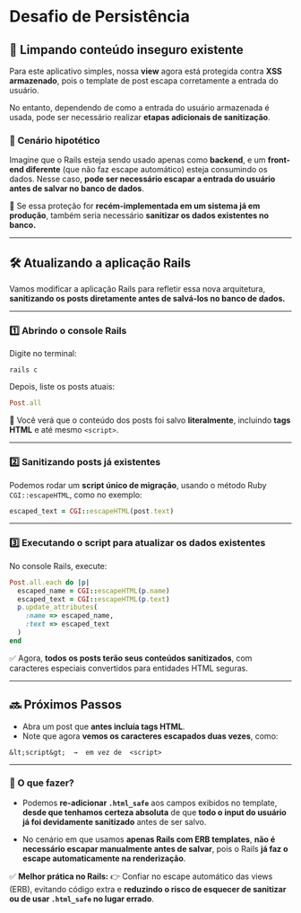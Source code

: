 # **Desafio de Persistência**

## 🧹 **Limpando conteúdo inseguro existente**

Para este aplicativo simples, nossa **view** agora está protegida contra **XSS armazenado**, pois o template de post escapa corretamente a entrada do usuário.

No entanto, dependendo de como a entrada do usuário armazenada é usada, pode ser necessário realizar **etapas adicionais de sanitização**.

### 🔹 Cenário hipotético

Imagine que o Rails esteja sendo usado apenas como **backend**, e um **front-end diferente** (que não faz escape automático) esteja consumindo os dados.
Nesse caso, **pode ser necessário escapar a entrada do usuário antes de salvar no banco de dados**.

📌 Se essa proteção for **recém-implementada em um sistema já em produção**, também seria necessário **sanitizar os dados existentes no banco.**

---

## 🛠️ **Atualizando a aplicação Rails**

Vamos modificar a aplicação Rails para refletir essa nova arquitetura, **sanitizando os posts diretamente antes de salvá-los no banco de dados.**

---

### 1️⃣ **Abrindo o console Rails**

Digite no terminal:

```
rails c
```

Depois, liste os posts atuais:

```ruby
Post.all
```

📌 Você verá que o conteúdo dos posts foi salvo **literalmente**, incluindo **tags HTML** e até mesmo `<script>`.

---

### 2️⃣ **Sanitizando posts já existentes**

Podemos rodar um **script único de migração**, usando o método Ruby `CGI::escapeHTML`, como no exemplo:

```ruby
escaped_text = CGI::escapeHTML(post.text)
```

---

### 3️⃣ **Executando o script para atualizar os dados existentes**

No console Rails, execute:

```ruby
Post.all.each do |p|
  escaped_name = CGI::escapeHTML(p.name)
  escaped_text = CGI::escapeHTML(p.text)
  p.update_attributes(
    :name => escaped_name,
    :text => escaped_text
  )
end
```

✅ Agora, **todos os posts terão seus conteúdos sanitizados**, com caracteres especiais convertidos para entidades HTML seguras.

---

## 🔜 **Próximos Passos**

* Abra um post que **antes incluía tags HTML**.
* Note que agora **vemos os caracteres escapados duas vezes**, como:

```
&lt;script&gt;  →  em vez de  <script>
```

---

### 🔹 O que fazer?

* Podemos **re-adicionar `.html_safe`** aos campos exibidos no template, **desde que tenhamos certeza absoluta** de que **todo o input do usuário já foi devidamente sanitizado** antes de ser salvo.

* No cenário em que usamos **apenas Rails com ERB templates**, **não é necessário escapar manualmente antes de salvar**, pois o Rails **já faz o escape automaticamente na renderização**.

✅ **Melhor prática no Rails:**
👉 Confiar no escape automático das views (ERB), evitando código extra e **reduzindo o risco de esquecer de sanitizar ou de usar `.html_safe` no lugar errado**.
